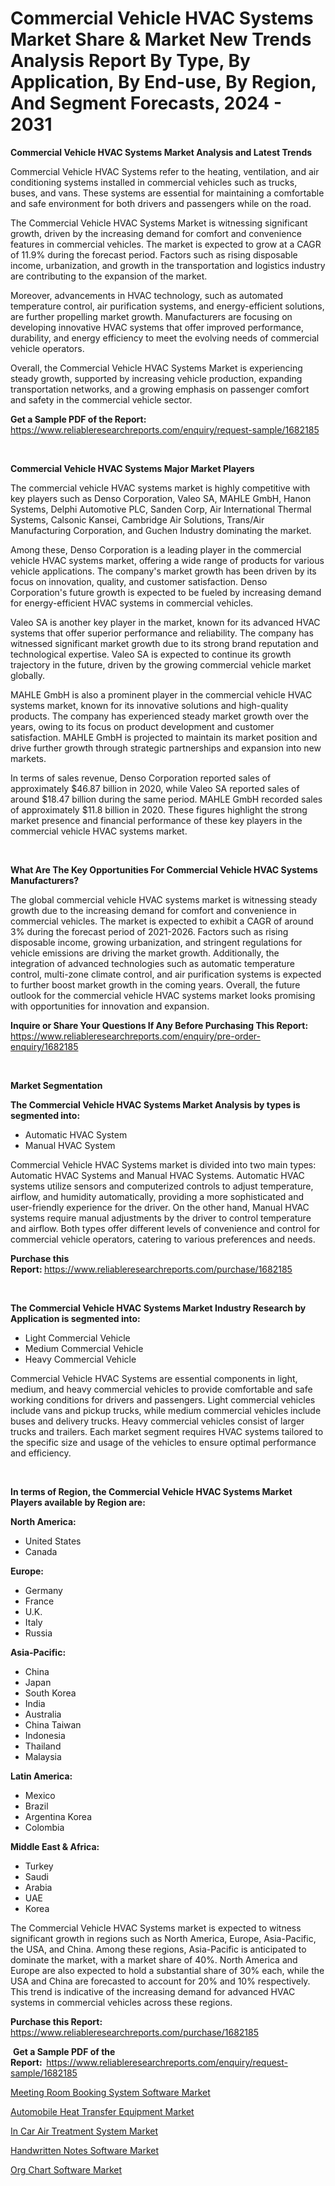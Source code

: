 <p><h1>Commercial Vehicle HVAC Systems Market Share & Market New Trends Analysis Report By Type, By Application, By End-use, By Region, And Segment Forecasts, 2024 - 2031</h1></p><p><strong>Commercial Vehicle HVAC Systems Market Analysis and Latest Trends</strong></p>
<p><p>Commercial Vehicle HVAC Systems refer to the heating, ventilation, and air conditioning systems installed in commercial vehicles such as trucks, buses, and vans. These systems are essential for maintaining a comfortable and safe environment for both drivers and passengers while on the road.</p><p>The Commercial Vehicle HVAC Systems Market is witnessing significant growth, driven by the increasing demand for comfort and convenience features in commercial vehicles. The market is expected to grow at a CAGR of 11.9% during the forecast period. Factors such as rising disposable income, urbanization, and growth in the transportation and logistics industry are contributing to the expansion of the market.</p><p>Moreover, advancements in HVAC technology, such as automated temperature control, air purification systems, and energy-efficient solutions, are further propelling market growth. Manufacturers are focusing on developing innovative HVAC systems that offer improved performance, durability, and energy efficiency to meet the evolving needs of commercial vehicle operators.</p><p>Overall, the Commercial Vehicle HVAC Systems Market is experiencing steady growth, supported by increasing vehicle production, expanding transportation networks, and a growing emphasis on passenger comfort and safety in the commercial vehicle sector.</p></p>
<p><strong>Get a Sample PDF of the Report:&nbsp;</strong> <a href="https://www.reliableresearchreports.com/enquiry/request-sample/1682185">https://www.reliableresearchreports.com/enquiry/request-sample/1682185</a></p>
<p>&nbsp;</p>
<p><strong>Commercial Vehicle HVAC Systems Major Market Players</strong></p>
<p><p>The commercial vehicle HVAC systems market is highly competitive with key players such as Denso Corporation, Valeo SA, MAHLE GmbH, Hanon Systems, Delphi Automotive PLC, Sanden Corp, Air International Thermal Systems, Calsonic Kansei, Cambridge Air Solutions, Trans/Air Manufacturing Corporation, and Guchen Industry dominating the market.</p><p>Among these, Denso Corporation is a leading player in the commercial vehicle HVAC systems market, offering a wide range of products for various vehicle applications. The company's market growth has been driven by its focus on innovation, quality, and customer satisfaction. Denso Corporation's future growth is expected to be fueled by increasing demand for energy-efficient HVAC systems in commercial vehicles.</p><p>Valeo SA is another key player in the market, known for its advanced HVAC systems that offer superior performance and reliability. The company has witnessed significant market growth due to its strong brand reputation and technological expertise. Valeo SA is expected to continue its growth trajectory in the future, driven by the growing commercial vehicle market globally.</p><p>MAHLE GmbH is also a prominent player in the commercial vehicle HVAC systems market, known for its innovative solutions and high-quality products. The company has experienced steady market growth over the years, owing to its focus on product development and customer satisfaction. MAHLE GmbH is projected to maintain its market position and drive further growth through strategic partnerships and expansion into new markets.</p><p>In terms of sales revenue, Denso Corporation reported sales of approximately $46.87 billion in 2020, while Valeo SA reported sales of around $18.47 billion during the same period. MAHLE GmbH recorded sales of approximately $11.8 billion in 2020. These figures highlight the strong market presence and financial performance of these key players in the commercial vehicle HVAC systems market.</p></p>
<p>&nbsp;</p>
<p><strong>What Are The Key Opportunities For Commercial Vehicle HVAC Systems Manufacturers?</strong></p>
<p><p>The global commercial vehicle HVAC systems market is witnessing steady growth due to the increasing demand for comfort and convenience in commercial vehicles. The market is expected to exhibit a CAGR of around 3% during the forecast period of 2021-2026. Factors such as rising disposable income, growing urbanization, and stringent regulations for vehicle emissions are driving the market growth. Additionally, the integration of advanced technologies such as automatic temperature control, multi-zone climate control, and air purification systems is expected to further boost market growth in the coming years. Overall, the future outlook for the commercial vehicle HVAC systems market looks promising with opportunities for innovation and expansion.</p></p>
<p><strong>Inquire or Share Your Questions If Any Before Purchasing This Report:</strong> <a href="https://www.reliableresearchreports.com/enquiry/pre-order-enquiry/1682185">https://www.reliableresearchreports.com/enquiry/pre-order-enquiry/1682185</a></p>
<p>&nbsp;</p>
<p><strong>Market Segmentation</strong></p>
<p><strong>The Commercial Vehicle HVAC Systems Market Analysis by types is segmented into:</strong></p>
<p><ul><li>Automatic HVAC System</li><li>Manual HVAC System</li></ul></p>
<p><p>Commercial Vehicle HVAC Systems market is divided into two main types: Automatic HVAC Systems and Manual HVAC Systems. Automatic HVAC systems utilize sensors and computerized controls to adjust temperature, airflow, and humidity automatically, providing a more sophisticated and user-friendly experience for the driver. On the other hand, Manual HVAC systems require manual adjustments by the driver to control temperature and airflow. Both types offer different levels of convenience and control for commercial vehicle operators, catering to various preferences and needs.</p></p>
<p><strong>Purchase this Report:&nbsp;</strong><a href="https://www.reliableresearchreports.com/purchase/1682185">https://www.reliableresearchreports.com/purchase/1682185</a></p>
<p>&nbsp;</p>
<p><strong>The Commercial Vehicle HVAC Systems Market Industry Research by Application is segmented into:</strong></p>
<p><ul><li>Light Commercial Vehicle</li><li>Medium Commercial Vehicle</li><li>Heavy Commercial Vehicle</li></ul></p>
<p><p>Commercial Vehicle HVAC Systems are essential components in light, medium, and heavy commercial vehicles to provide comfortable and safe working conditions for drivers and passengers. Light commercial vehicles include vans and pickup trucks, while medium commercial vehicles include buses and delivery trucks. Heavy commercial vehicles consist of larger trucks and trailers. Each market segment requires HVAC systems tailored to the specific size and usage of the vehicles to ensure optimal performance and efficiency.</p></p>
<p>&nbsp;</p>
<p><strong>In terms of Region, the Commercial Vehicle HVAC Systems Market Players available by Region are:</strong></p>
<p>
    <p> <strong> North America: </strong>
        <ul>
            <li>United States</li>
            <li>Canada</li>
        </ul>
        </p> 
    <p> <strong> Europe: </strong>
        <ul>
            <li>Germany</li>
            <li>France</li>
            <li>U.K.</li>
            <li>Italy</li>
            <li>Russia</li>
        </ul>
        </p> 
    <p> <strong> Asia-Pacific: </strong>
        <ul>
            <li>China</li>
            <li>Japan</li>
            <li>South Korea</li>
            <li>India</li>
            <li>Australia</li>
            <li>China Taiwan</li>
            <li>Indonesia</li>
            <li>Thailand</li>
            <li>Malaysia</li>
        </ul>
        </p> 
    <p> <strong> Latin America: </strong>
        <ul>
            <li>Mexico</li>
            <li>Brazil</li>
            <li>Argentina Korea</li>
            <li>Colombia</li>
        </ul>
        </p> 
    <p> <strong> Middle East & Africa: </strong>
        <ul>
            <li>Turkey</li>
            <li>Saudi</li>
            <li>Arabia</li>
            <li>UAE</li>
            <li>Korea</li>
        </ul>
    </p>
    </p>
<p><p>The Commercial Vehicle HVAC Systems market is expected to witness significant growth in regions such as North America, Europe, Asia-Pacific, the USA, and China. Among these regions, Asia-Pacific is anticipated to dominate the market, with a market share of 40%. North America and Europe are also expected to hold a substantial share of 30% each, while the USA and China are forecasted to account for 20% and 10% respectively. This trend is indicative of the increasing demand for advanced HVAC systems in commercial vehicles across these regions.</p></p>
<p><strong>Purchase this Report: </strong><a href="https://www.reliableresearchreports.com/purchase/1682185">https://www.reliableresearchreports.com/purchase/1682185</a></p>
<p>&nbsp;<strong>Get a Sample PDF of the Report:&nbsp;&nbsp;</strong><a href="https://www.reliableresearchreports.com/enquiry/request-sample/1682185">https://www.reliableresearchreports.com/enquiry/request-sample/1682185</a></p>
<p><strong></strong></p>
<p><p><a href="https://medium.com/@dessiefadel/meeting-room-booking-system-software-nbsp-market-focuses-on-market-share-size-and-projected-a1dad7d5bff3">Meeting Room Booking System Software Market</a></p><p><a href="https://github.com/Alonsoolds3wq1d81czn8rbol/Market-Research-Report-List-1/blob/main/automobile-heat-transfer-equipment-market.md">Automobile Heat Transfer Equipment Market</a></p><p><a href="https://github.com/yemakinde/Market-Research-Report-List-1/blob/main/in-car-air-treatment-system-market.md">In Car Air Treatment System Market</a></p><p><a href="https://medium.com/@dessiefadel/decoding-handwritten-notes-software-market-metrics-market-share-trends-and-growth-patterns-27d58897c637">Handwritten Notes Software Market</a></p><p><a href="https://medium.com/@dessiefadel/org-chart-software-market-share-evolution-and-market-growth-trends-2024-2031-15f6898fcbda">Org Chart Software Market</a></p></p>